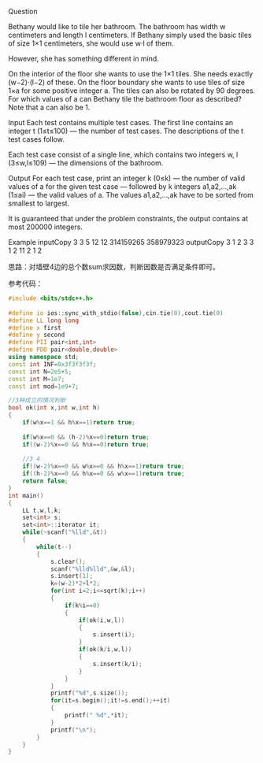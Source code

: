 Question

Bethany would like to tile her bathroom. The bathroom has width w centimeters and length l centimeters. If Bethany simply used the basic tiles of size 1×1 centimeters, she would use w⋅l of them.

However, she has something different in mind.

On the interior of the floor she wants to use the 1×1 tiles. She needs exactly (w−2)⋅(l−2) of these.
On the floor boundary she wants to use tiles of size 1×a for some positive integer a. The tiles can also be rotated by 90 degrees.
For which values of a can Bethany tile the bathroom floor as described? Note that a can also be 1.

Input
Each test contains multiple test cases. The first line contains an integer t (1≤t≤100) — the number of test cases. The descriptions of the t test cases follow.

Each test case consist of a single line, which contains two integers w, l (3≤w,l≤109) — the dimensions of the bathroom.

Output
For each test case, print an integer k (0≤k) — the number of valid values of a for the given test case — followed by k integers a1,a2,…,ak (1≤ai) — the valid values of a. The values a1,a2,…,ak have to be sorted from smallest to largest.

It is guaranteed that under the problem constraints, the output contains at most 200000 integers.

Example
inputCopy
3
3 5
12 12
314159265 358979323
outputCopy
3 1 2 3
3 1 2 11
2 1 2
 

思路：对墙壁4边的总个数sum求因数，判断因数是否满足条件即可。

参考代码：

```c++
#include <bits/stdc++.h>
 
#define io ios::sync_with_stdio(false),cin.tie(0),cout.tie(0)
#define LL long long
#define x first
#define y second
#define PII pair<int,int>
#define PDD pair<double,double>
using namespace std;
const int INF=0x3f3f3f3f;
const int N=2e5+5;
const int M=1e7;
const int mod=1e9+7;

//3种成立的情况判断
bool ok(int x,int w,int h)
{
	if(w%x==1 && h%x==1)return true;
	
	if(w%x==0 && (h-2)%x==0)return true;
	if((w-2)%x==0 && h%x==0)return true;
	
	//3 4
	if((w-2)%x==0 && w%x==0 && h%x==1)return true;
	if((h-2)%x==0 && h%x==0 && w%x==1)return true;
	return false;
}
int main()
{
	LL t,w,l,k;
	set<int> s;
	set<int>::iterator it;
	while(~scanf("%lld",&t))
	{
		while(t--)
		{
			s.clear();
			scanf("%lld%lld",&w,&l);
			s.insert(1);
			k=(w-2)*2+l*2;
			for(int i=2;i<=sqrt(k);i++)
			{
				if(k%i==0)
				{
					if(ok(i,w,l))
					{
						s.insert(i);
					}
					if(ok(k/i,w,l))
					{
						s.insert(k/i);
					}
				}
			}
			printf("%d",s.size());
			for(it=s.begin();it!=s.end();++it)
			{
				printf(" %d",*it);
			}
			printf("\n");
		}	
	}
}
```


